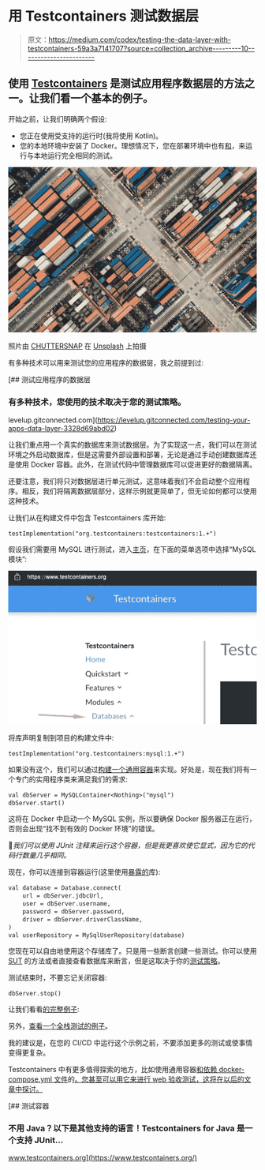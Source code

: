 # 用 Testcontainers 测试数据层

> 原文：<https://medium.com/codex/testing-the-data-layer-with-testcontainers-59a3a7141707?source=collection_archive---------10----------------------->

## 使用 [Testcontainers](https://www.testcontainers.org/) 是测试应用程序数据层的方法之一。让我们看一个基本的例子。

开始之前，让我们明确两个假设:

*   您正在使用受支持的运行时(我将使用 Kotlin)。
*   您的本地环境中安装了 Docker。理想情况下，您在部署环境中也有[和](https://12factor.net/dev-prod-parity)，来运行与本地运行完全相同的测试。

![](img/e347024121cd1754f4e8b678effbc920.png)

照片由 [CHUTTERSNAP](https://unsplash.com/@chuttersnap?utm_source=medium&utm_medium=referral) 在 [Unsplash](https://unsplash.com?utm_source=medium&utm_medium=referral) 上拍摄

有多种技术可以用来测试您的应用程序的数据层，我之前提到过:

[](https://levelup.gitconnected.com/testing-your-apps-data-layer-3328d69abd02) [## 测试应用程序的数据层

### 有多种技术，您使用的技术取决于您的测试策略。

levelup.gitconnected.com](https://levelup.gitconnected.com/testing-your-apps-data-layer-3328d69abd02) 

让我们重点用一个真实的数据库来测试数据层。为了实现这一点，我们可以在测试环境之外启动数据库，但是这需要外部设置和部署，无论是通过手动创建数据库还是使用 Docker 容器。此外，在测试代码中管理数据库可以促进更好的数据隔离。

还要注意，我们将只对数据层进行单元测试，这意味着我们不会启动整个应用程序。相反，我们将隔离数据层部分，这样示例就更简单了，但无论如何都可以使用这种技术。

让我们从在构建文件中包含 Testcontainers 库开始:

```
testImplementation("org.testcontainers:testcontainers:1.+")
```

假设我们需要用 MySQL 进行测试，进入[主页](https://www.testcontainers.org/)，在下面的菜单选项中选择“MySQL 模块”:

![](img/c907de0de1faf79786c6d40306a6314c.png)

将库声明复制到项目的构建文件中:

```
testImplementation("org.testcontainers:mysql:1.+")
```

如果没有这个，我们可以通过[构建一个通用容器](https://www.testcontainers.org/features/creating_container/)来实现。好处是，现在我们将有一个专门的实用程序类来满足我们的需求:

```
val dbServer = MySQLContainer<Nothing>("mysql")
dbServer.start()
```

这将在 Docker 中启动一个 MySQL 实例，所以要确保 Docker 服务器正在运行，否则会出现“找不到有效的 Docker 环境”的错误。

📝*我们可以使用 JUnit 注释来运行这个容器，但是我更喜欢使它显式，因为它的代码行数量几乎相同。*

现在，你可以连接到容器运行(这里使用[暴露的](https://github.com/JetBrains/Exposed)库):

```
val database = Database.connect(
    url = dbServer.jdbcUrl,
    user = dbServer.username,
    password = dbServer.password,
    driver = dbServer.driverClassName,
)
val userRepository = MySqlUserRepository(database)
```

您现在可以自由地使用这个存储库了。只是用一些断言创建一些测试。你可以使用 [SUT](https://en.wikipedia.org/wiki/System_under_test) 的方法或者直接查看数据库来断言，但是这取决于你的[测试策略](/swlh/visualizing-your-automated-testing-strategy-d25ca06abc4e)。

测试结束时，不要忘记关闭容器:

```
dbServer.stop()
```

让我们看看[的完整例子](https://github.com/lsoares/clean-architecture-sample/blob/master/src/test/kotlin/adapters/MySqlUserRepositoryTest.kt):

另外，[查看一个全栈测试的例子](https://github.com/lsoares/clean-architecture-sample/blob/master/src/test/kotlin/api/CreateUserTest.kt)。

我的建议是，在您的 CI/CD 中运行这个示例之前，不要添加更多的测试或使事情变得更复杂。

Testcontainers 中有更多值得探索的地方，比如使用通用容器[和依赖 docker-compose.yml 文件](https://www.testcontainers.org/features/creating_container/)的[。您甚至可以用它来进行 web 验收测试，这将在以后的文章中探讨。](https://www.testcontainers.org/modules/docker_compose/)

[](https://www.testcontainers.org/) [## 测试容器

### 不用 Java？以下是其他支持的语言！Testcontainers for Java 是一个支持 JUnit…

www.testcontainers.org](https://www.testcontainers.org/)